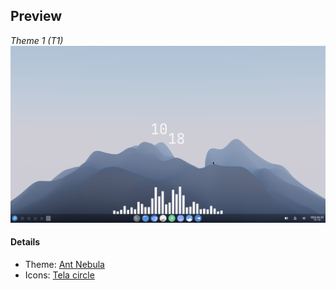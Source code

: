## Preview
<i>Theme 1 (T1)</i>
![My Image](https://github.com/diws1/xfce-customize/blob/main/T1/screenshot/xfce%20T1.png)

#### Details
- Theme: [Ant Nebula](https://www.xfce-look.org/p/1099856)
- Icons: [Tela circle](https://www.xfce-look.org/p/1359276)
